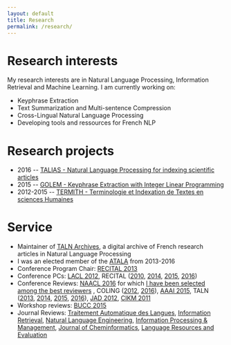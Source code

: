 ```yaml
---
layout: default
title: Research
permalink: /research/
---
```


# Research interests

My research interests are in Natural Language Processing, Information Retrieval
and Machine Learning. I am currently working on:

* Keyphrase Extraction
* Text Summarization and Multi-sentence Compression
* Cross-Lingual Natural Language Processing
* Developing tools and ressources for French NLP

# Research projects

* 2016 -- [TALIAS - Natural Language Processing for indexing scientific articles](https://boudinfl.github.io/talias/)
* 2015 -- [GOLEM - Keyphrase Extraction with Integer Linear Programming](http://boudinfl.github.io/golem/)
* 2012-2015 -- [TERMITH - Terminologie et Indexation de Textes en sciences Humaines](http://www.atilf.fr/ressources/termith/)

# Service

* Maintainer of [TALN Archives](http://www.atala.org/taln_archives/), a digital archive of French research articles in Natural Language Processing
* I was an elected member of the [ATALA](http://www.atala.org/) from 2013-2016
* Conference Program Chair: [RECITAL 2013](http://www.taln2013.org/)
* Conference PCs: [LACL 2012](http://lacl.gforge.inria.fr/lacl-2012/), RECITAL ([2010](http://www.groupes.polymtl.ca/taln2010/recital.php), [2014](http://www.taln2014.org/site/), [2015](https://taln2015.greyc.fr/recital/), [2016](https://jep-taln2016.limsi.fr/))
* Conference Reviews: [NAACL 2016](http://naacl.org/naacl-hlt-2016/) for which [I have been selected among the best reviewers](http://naacl.org/naacl-hlt-2016/best_reviewers.html) , COLING ([2012](http://www.coling2012-iitb.org/), [2016](http://coling2016.anlp.jp/)), [AAAI 2015](http://www.aaai.org/Conferences/AAAI/aaai15.php), TALN ([2013](http://www.taln2013.org/), [2014](http://www.taln2014.org/), [2015](https://taln2015.greyc.fr/), [2016](https://jep-taln2016.limsi.fr/)), [JAD 2012](https://sites.google.com/site/jeatalarevuediscours2012/), [CIKM 2011](http://www.cikm2011.org)
* Workshop reviews: [BUCC 2015](https://comparable.limsi.fr/bucc2015/)
* Journal Reviews: [Traitement Automatique des Langues](http://www.atala.org/-Revue-TAL-), [Information Retrieval](http://link.springer.com/journal/10791), [Natural Language Engineering](https://www.cambridge.org/core/journals/natural-language-engineering), [Information Processing & Management](http://www.journals.elsevier.com/information-processing-and-management), [Journal of Cheminformatics](https://jcheminf.springeropen.com/), [Language Resources and Evaluation](http://link.springer.com/journal/10579)